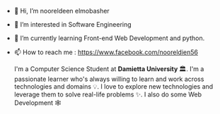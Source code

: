 - 👋 Hi, I’m nooreldeen elmobasher
- 👀 I’m interested in Software Engineering
- 🌱 I’m currently learning Front-end Web Development and python.
- 📫 How to reach me : https://www.facebook.com/nooreldien56

  I'm a Computer Science Student at <b> Damietta University </b> 🏛.
  I'm a passionate learner who's always willing to learn and work across technologies and domains 💡.
  I love to explore new technologies and leverage them to solve real-life problems ✨.
  I also do some Web Development 🕸️
